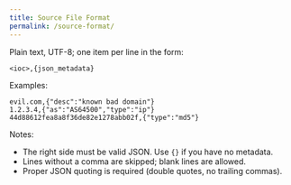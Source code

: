 ```yaml
---
title: Source File Format
permalink: /source-format/
---
```


Plain text, UTF-8; one item per line in the form:

```
<ioc>,{json_metadata}
```

Examples:

```
evil.com,{"desc":"known bad domain"}
1.2.3.4,{"as":"AS64500","type":"ip"}
44d88612fea8a8f36de82e1278abb02f,{"type":"md5"}
```

Notes:

- The right side must be valid JSON. Use `{}` if you have no metadata.
- Lines without a comma are skipped; blank lines are allowed.
- Proper JSON quoting is required (double quotes, no trailing commas).
